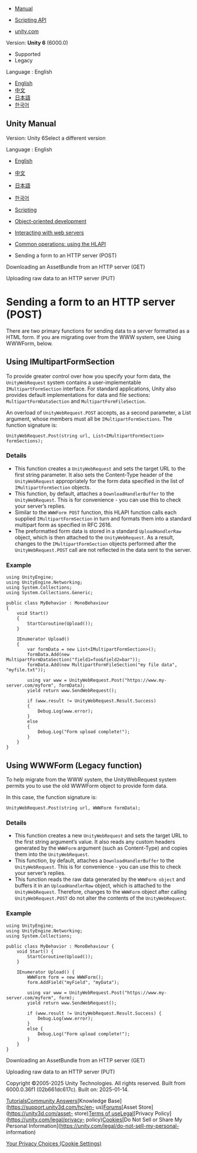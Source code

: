 [](https://docs.unity3d.com)

  * [Manual](../Manual/index.html)
  * [Scripting API](../ScriptReference/index.html)

  * [unity.com](https://unity.com/)

Version: **Unity 6** (6000.0)

  * Supported
  * Legacy

Language : English

  * [English](/Manual/web-request-sending-form.html)
  * [中文](/cn/current/Manual/web-request-sending-form.html)
  * [日本語](/ja/current/Manual/web-request-sending-form.html)
  * [한국어](/kr/current/Manual/web-request-sending-form.html)

[](https://docs.unity3d.com)

## Unity Manual

Version: Unity 6Select a different version

Language : English

  * [English](/Manual/web-request-sending-form.html)
  * [中文](/cn/current/Manual/web-request-sending-form.html)
  * [日本語](/ja/current/Manual/web-request-sending-form.html)
  * [한국어](/kr/current/Manual/web-request-sending-form.html)

  * [Scripting](scripting.html)
  * [Object-oriented development](object-oriented-development.html)
  * [Interacting with web servers](web-request.html)
  * [Common operations: using the HLAPI](web-request-hlapi.html)
  * Sending a form to an HTTP server (POST)

[](web-request-downloading-asset-bundle.html)

Downloading an AssetBundle from an HTTP server (GET)

[](web-request-uploading-raw-data.html)

Uploading raw data to an HTTP server (PUT)

# Sending a form to an HTTP server (POST)

There are two primary functions for sending data to a server formatted as a
HTML form. If you are migrating over from the WWW system, see Using WWWForm,
below.

## Using IMultipartFormSection

To provide greater control over how you specify your form data, the
`UnityWebRequest` system contains a user-implementable `IMultipartFormSection`
interface. For standard applications, Unity also provides default
implementations for data and file sections: `MultipartFormDataSection` and
`MultipartFormFileSection`.

An overload of `UnityWebRequest.POST` accepts, as a second parameter, a List
argument, whose members must all be `IMultipartFormSections`. The function
signature is:

    
    
    UnityWebRequest.Post(string url, List<IMultipartFormSection> formSections);
    

### Details

  * This function creates a `UnityWebRequest` and sets the target URL to the first string parameter. It also sets the Content-Type header of the `UnityWebRequest` appropriately for the form data specified in the list of `IMultipartFormSection` objects.
  * This function, by default, attaches a `DownloadHandlerBuffer` to the `UnityWebRequest`. This is for convenience - you can use this to check your server’s replies.
  * Similar to the `WWWForm POST` function, this HLAPI function calls each supplied `IMultipartFormSection` in turn and formats them into a standard multipart form as specified in RFC 2616.
  * The preformatted form data is stored in a standard `UploadHandlerRaw` object, which is then attached to the `UnityWebRequest`. As a result, changes to the `IMultipartFormSection` objects performed after the `UnityWebRequest.POST` call are not reflected in the data sent to the server.

### Example

    
    
    using UnityEngine;
    using UnityEngine.Networking;
    using System.Collections;
    using System.Collections.Generic;
    
    public class MyBehavior : MonoBehaviour
    {
        void Start()
        {
            StartCoroutine(Upload());
        }
    
        IEnumerator Upload()
        {
            var formData = new List<IMultipartFormSection>();
            formData.Add(new MultipartFormDataSection("field1=foo&field2=bar"));
            formData.Add(new MultipartFormFileSection("my file data", "myfile.txt"));
    
            using var www = UnityWebRequest.Post("https://www.my-server.com/myform", formData);
            yield return www.SendWebRequest();
    
            if (www.result != UnityWebRequest.Result.Success)
            {
                Debug.Log(www.error);
            }
            else
            {
                Debug.Log("Form upload complete!");
            }
        }
    }
    

## Using WWWForm (Legacy function)

To help migrate from the WWW system, the UnityWebRequest system permits you to
use the old WWWForm object to provide form data.

In this case, the function signature is:

    
    
    UnityWebRequest.Post(string url, WWWForm formData);
    

### Details

  * This function creates a new `UnityWebRequest` and sets the target URL to the first string argument’s value. It also reads any custom headers generated by the `WWWForm` argument (such as Content-Type) and copies them into the `UnityWebRequest`.
  * This function, by default, attaches a `DownloadHandlerBuffer` to the `UnityWebRequest`. This is for convenience - you can use this to check your server’s replies.
  * This function reads the raw data generated by the `WWWForm object` and buffers it in an `UploadHandlerRaw` object, which is attached to the `UnityWebRequest`. Therefore, changes to the `WWWForm` object after calling `UnityWebRequest.POST` do not alter the contents of the `UnityWebRequest`.

### Example

    
    
    using UnityEngine;
    using UnityEngine.Networking;
    using System.Collections;
     
    public class MyBehavior : MonoBehaviour {
        void Start() {
            StartCoroutine(Upload());
        }
         
        IEnumerator Upload() {
            WWWForm form = new WWWForm();
            form.AddField("myField", "myData");
         
            using var www = UnityWebRequest.Post("https://www.my-server.com/myform", form);
            yield return www.SendWebRequest();
         
            if (www.result != UnityWebRequest.Result.Success) {
                Debug.Log(www.error);
            }
            else {
                Debug.Log("Form upload complete!");
            }
        }
    }
    

[](web-request-downloading-asset-bundle.html)

Downloading an AssetBundle from an HTTP server (GET)

[](web-request-uploading-raw-data.html)

Uploading raw data to an HTTP server (PUT)

Copyright ©2005-2025 Unity Technologies. All rights reserved. Built from
6000.0.36f1 (02b661dc617c). Built on: 2025-01-14.

[Tutorials](https://learn.unity.com/)[Community
Answers](https://answers.unity3d.com)[Knowledge
Base](https://support.unity3d.com/hc/en-
us)[Forums](https://forum.unity3d.com)[Asset Store](https://unity3d.com/asset-
store)[Terms of
use](https://docs.unity3d.com/Manual/TermsOfUse.html)[Legal](https://unity.com/legal)[Privacy
Policy](https://unity.com/legal/privacy-
policy)[Cookies](https://unity.com/legal/cookie-policy)[Do Not Sell or Share
My Personal Information](https://unity.com/legal/do-not-sell-my-personal-
information)

[Your Privacy Choices (Cookie Settings)](javascript:void\(0\);)

